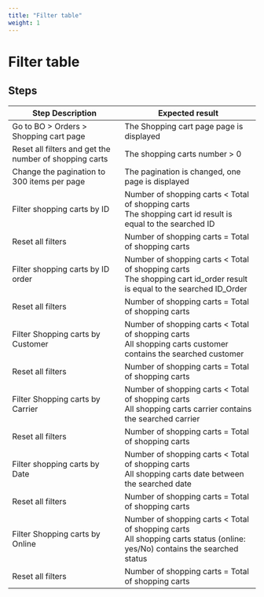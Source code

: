 ```yaml
---
title: "Filter table"
weight: 1
---
```


# Filter table
## Steps
| Step Description | Expected result |
| ----- | ----- |
| Go to BO > Orders > Shopping cart page | The Shopping cart page page is displayed |
| Reset all filters and get the number of shopping carts | The shopping carts number > 0 |
| Change the pagination to 300 items per page | The pagination is changed, one page is displayed |
| Filter shopping carts by ID | Number of shopping carts < Total of shopping carts<br>The shopping cart id result is equal to the searched ID |
| Reset all filters | Number of shopping carts = Total of shopping carts |
| Filter shopping carts by ID order | Number of shopping carts < Total of shopping carts<br>The shopping cart id_order result is equal to the searched ID_Order |
| Reset all filters | Number of shopping carts = Total of shopping carts |
| Filter Shopping carts by Customer | Number of shopping carts < Total of shopping carts<br>All shopping carts customer contains the searched customer |
| Reset all filters | Number of shopping carts = Total of shopping carts |
| Filter Shopping carts by Carrier | Number of shopping carts < Total of shopping carts<br>All shopping carts carrier contains the searched carrier |
| Reset all filters | Number of shopping carts = Total of shopping carts |
| Filter shopping carts by Date | Number of shopping carts < Total of shopping carts<br>All shopping carts date between the searched date |
| Reset all filters | Number of shopping carts = Total of shopping carts |
| Filter Shopping carts by Online | Number of shopping carts < Total of shopping carts<br>All shopping carts status (online: yes/No) contains the searched status |
| Reset all filters | Number of shopping carts = Total of shopping carts |
